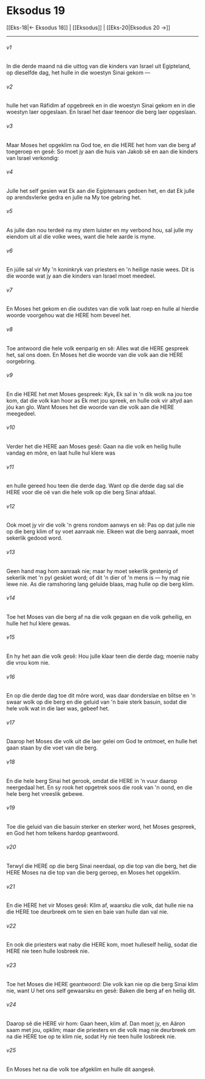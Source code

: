 # Eksodus 19

[[Eks-18|← Eksodus 18]] | [[Eksodus]] | [[Eks-20|Eksodus 20 →]]
***

###### v1
In die derde maand ná die uittog van die kinders van Israel uit Egipteland, op dieselfde dag, het hulle in die woestyn Sinai gekom — 
###### v2
hulle het van Ráfidim af opgebreek en in die woestyn Sinai gekom en in die woestyn laer opgeslaan. En Israel het daar teenoor die berg laer opgeslaan. 
###### v3
Maar Moses het opgeklim na God toe, en die HERE het hom van die berg af toegeroep en gesê: So moet jy aan die huis van Jakob sê en aan die kinders van Israel verkondig: 
###### v4
Julle het self gesien wat Ek aan die Egiptenaars gedoen het, en dat Ek julle op arendsvlerke gedra en julle na My toe gebring het. 
###### v5
As julle dan nou terdeë na my stem luister en my verbond hou, sal julle my eiendom uit al die volke wees, want die hele aarde is myne. 
###### v6
En júlle sal vir My 'n koninkryk van priesters en 'n heilige nasie wees. Dit is die woorde wat jy aan die kinders van Israel moet meedeel. 
###### v7
En Moses het gekom en die oudstes van die volk laat roep en hulle al hierdie woorde voorgehou wat die HERE hom beveel het. 
###### v8
Toe antwoord die hele volk eenparig en sê: Alles wat die HERE gespreek het, sal ons doen. En Moses het die woorde van die volk aan die HERE oorgebring. 
###### v9
En die HERE het met Moses gespreek: Kyk, Ek sal in 'n dik wolk na jou toe kom, dat die volk kan hoor as Ek met jou spreek, en hulle ook vir altyd aan jóu kan glo. Want Moses het die woorde van die volk aan die HERE meegedeel. 
###### v10
Verder het die HERE aan Moses gesê: Gaan na die volk en heilig hulle vandag en môre, en laat hulle hul klere was 
###### v11
en hulle gereed hou teen die derde dag. Want op die derde dag sal die HERE voor die oë van die hele volk op die berg Sinai afdaal. 
###### v12
Ook moet jy vir die volk 'n grens rondom aanwys en sê: Pas op dat julle nie op die berg klim of sy voet aanraak nie. Elkeen wat die berg aanraak, moet sekerlik gedood word. 
###### v13
Geen hand mag hom aanraak nie; maar hy moet sekerlik gestenig of sekerlik met 'n pyl geskiet word; of dit 'n dier of 'n mens is — hy mag nie lewe nie. As die ramshoring lang geluide blaas, mag hulle op die berg klim. 
###### v14
Toe het Moses van die berg af na die volk gegaan en die volk geheilig, en hulle het hul klere gewas. 
###### v15
En hy het aan die volk gesê: Hou julle klaar teen die derde dag; moenie naby die vrou kom nie. 
###### v16
En op die derde dag toe dit môre word, was daar donderslae en blitse en 'n swaar wolk op die berg en die geluid van 'n baie sterk basuin, sodat die hele volk wat in die laer was, gebeef het. 
###### v17
Daarop het Moses die volk uit die laer gelei om God te ontmoet, en hulle het gaan staan by die voet van die berg. 
###### v18
En die hele berg Sinai het gerook, omdat die HERE in 'n vuur daarop neergedaal het. En sy rook het opgetrek soos die rook van 'n oond, en die hele berg het vreeslik gebewe. 
###### v19
Toe die geluid van die basuin sterker en sterker word, het Moses gespreek, en God het hom telkens hardop geantwoord. 
###### v20
Terwyl die HERE op die berg Sinai neerdaal, op die top van die berg, het die HERE Moses na die top van die berg geroep, en Moses het opgeklim. 
###### v21
En die HERE het vir Moses gesê: Klim af, waarsku die volk, dat hulle nie na die HERE toe deurbreek om te sien en baie van hulle dan val nie. 
###### v22
En ook die priesters wat naby die HERE kom, moet hulleself heilig, sodat die HERE nie teen hulle losbreek nie. 
###### v23
Toe het Moses die HERE geantwoord: Die volk kan nie op die berg Sinai klim nie, want U het ons self gewaarsku en gesê: Baken die berg af en heilig dit. 
###### v24
Daarop sê die HERE vir hom: Gaan heen, klim af. Dan moet jy, en Aäron saam met jou, opklim; maar die priesters en die volk mag nie deurbreek om na die HERE toe op te klim nie, sodat Hy nie teen hulle losbreek nie. 
###### v25
En Moses het na die volk toe afgeklim en hulle dit aangesê. 
